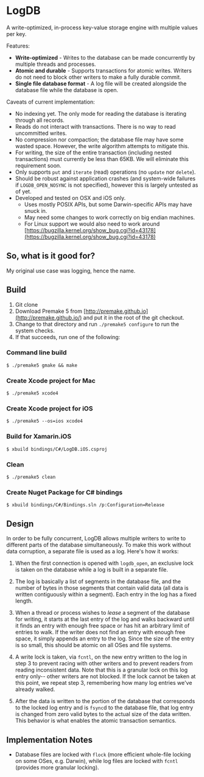 # LogDB

A write-optimized, in-process key-value storage engine with multiple values per key.

Features:

- **Write-optimized** - Writes to the database can be made concurrently by multiple threads and processes.
- **Atomic and durable** - Supports transactions for atomic writes. Writers do not need to block other writers to make a fully durable commit.
- **Single file database format** - A log file will be created alongside the database file while the database is open.

Caveats of current implementation:

- No indexing yet. The only mode for reading the database is iterating through all records.
- Reads do not interact with transactions. There is no way to read uncommitted writes.
- No compression nor compaction; the database file may have some wasted space. However, the write algorithm attempts to mitigate this.
- For writing, the size of the entire transaction (including nested transactions) must currently be less than 65KB. We will eliminate this requirement soon.
- Only supports `put` and `iterate` (read) operations (no `update` nor `delete`).
- Should be robust against application crashes (and system-wide failures if `LOGDB_OPEN_NOSYNC` is not specified), however this is largely untested as of yet.
- Developed and tested on OSX and iOS only.
    - Uses mostly POSIX APIs, but some Darwin-specific APIs may have snuck in.
    - May need some changes to work correctly on big endian machines.
    - For Linux support we would also need to work around [https://bugzilla.kernel.org/show_bug.cgi?id=43178](https://bugzilla.kernel.org/show_bug.cgi?id=43178)

## So, what is it good for?

My original use case was logging, hence the name.


## Build

1. Git clone
2. Download Premake 5 from [http://premake.github.io](http://premake.github.io/) and put it in the root of the git checkout.
3. Change to that directory and run `./premake5 configure` to run the system checks.
4. If that succeeds, run one of the following:

### Command line build

	$ ./premake5 gmake && make

### Create Xcode project for Mac

	$ ./premake5 xcode4

### Create Xcode project for iOS

	$ ./premake5 --os=ios xcode4

### Build for Xamarin.iOS

	$ xbuild bindings/C#/LogDB.iOS.csproj

### Clean

	$ ./premake5 clean

### Create Nuget Package for C# bindings

	$ xbuild bindings/C#/Bindings.sln /p:Configuration=Release


## Design

In order to be fully concurrent, LogDB allows multiple writers to write to different parts of the database simultaneously. To make this work without data corruption, a separate file is used as a log. Here's how it works:

1. When the first connection is opened with `logdb_open`, an exclusive lock is taken on the database while a log is built in a separate file.

2. The log is basically a list of segments in the database file, and the number of bytes in those segments that contain valid data (all data is written contiguously within a segment). Each entry in the log has a fixed length.

3. When a thread or process wishes to _lease_ a segment of the database for writing, it starts at the last entry of the log and walks backward until it finds an entry with enough free space or has hit an arbitrary limit of entries to walk. If the writer does not find an entry with enough free space, it simply appends an entry to the log. Since the size of the entry is so small, this should be atomic on all OSes and file systems.

4. A write lock is taken, via `fcntl`, on the new entry written to the log in step 3 to prevent racing with other writers and to prevent readers from reading inconsistent data. Note that this is a granular lock on this log entry only-- other writers are not blocked. If the lock cannot be taken at this point, we repeat step 3, remembering how many log entries we've already walked.

5. After the data is written to the portion of the database that corresponds to the locked log entry and is `fsync`d to the database file, that log entry is changed from zero valid bytes to the actual size of the data written. This behavior is what enables the atomic transaction semantics.


## Implementation Notes

- Database files are locked with `flock` (more efficient whole-file locking on some OSes, e.g. Darwin), while log files are locked with `fcntl` (provides more granular locking).


